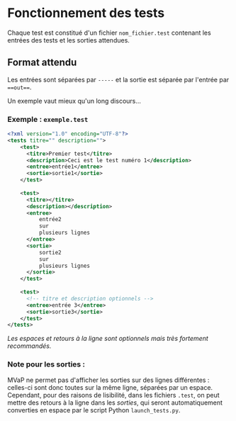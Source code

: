 # Fonctionnement des tests
Chaque test est constitué d'un fichier `nom_fichier.test` contenant les entrées des tests et les sorties attendues.


## Format attendu

Les entrées sont séparées par `-----` et la sortie est séparée par l'entrée par `==out==`.
  
Un exemple vaut mieux qu'un long discours...  


### Exemple : `exemple.test`
```xml
<?xml version="1.0" encoding="UTF-8"?>
<tests titre="" description="">
    <test>
      <titre>Premier test</titre>
      <description>Ceci est le test numéro 1</description>
      <entree>entrée1</entree>
      <sortie>sortie1</sortie>
    </test>
    
    <test>
      <titre></titre>
      <description></description>
      <entree>
          entrée2
          sur
          plusieurs lignes
      </entree>
      <sortie>
          sortie2
          sur
          plusieurs lignes
      </sortie>
    </test>
    
    <test>
      <!-- titre et description optionnels -->
      <entree>entrée 3</entree>
      <sortie>sortie3</sortie>
    </test>
</tests>
``` 

_Les espaces et retours à la ligne sont optionnels mais très fortement recommandés._

### Note pour les sorties :
MVaP ne permet pas d'afficher les sorties sur des lignes différentes : celles-ci sont donc toutes sur la même ligne, séparées par un espace.  
Cependant, pour des raisons de lisibilité, dans les fichiers `.test`, on peut mettre des retours à la ligne dans les *sorties*, qui seront automatiquement converties en espace par le script Python `launch_tests.py`.
